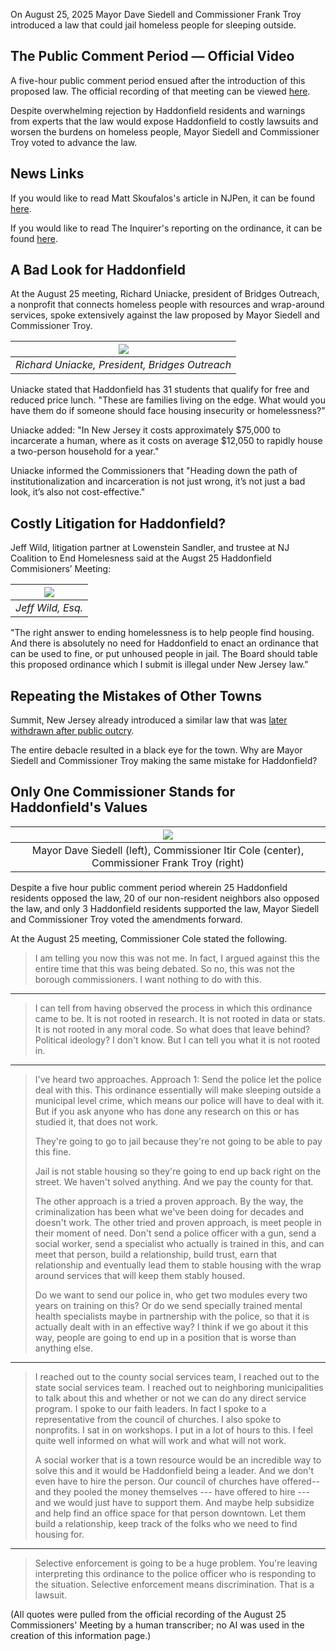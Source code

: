 On August 25, 2025 Mayor Dave Siedell and Commissioner Frank Troy introduced a law that could jail homeless people for sleeping outside. 

## The Public Comment Period — Official Video

A five-hour public comment period ensued after the introduction of this proposed law. The official recording of that meeting can be viewed [here](https://www.youtube.com/watch?v=SjO2hV16Anc&ab_channel=BoroughofHaddonfield).

Despite overwhelming rejection by Haddonfield residents and warnings from experts that the law would expose Haddonfield to costly lawsuits and worsen the burdens on homeless people, Mayor Siedell and Commissioner Troy voted to advance the law.

## News Links

If you would like to read Matt Skoufalos's article in NJPen, it can be found [here](https://www.njpen.com/haddonfield-advances-anti-homelessness-ordinance-over-objections-of-packed-forum/).

If you would like to read The Inquirer's reporting on the ordinance, it can be found [here](https://www.inquirer.com/crime/haddonfield-homeless-outdoor-sleeping-ban-20250827.html).

## A Bad Look for Haddonfield

At the August 25 meeting, Richard Uniacke, president of Bridges Outreach, a nonprofit that connects homeless people with resources and wrap-around services, spoke extensively against the law proposed by Mayor Siedell and Commissioner Troy.

| ![](uniacke.png) |
|:--:|
| *Richard Uniacke, President, Bridges Outreach* |

Uniacke stated that Haddonfield has 31 students that qualify for free and reduced price lunch. "These are families living on the edge. What would you have them do if someone should face housing insecurity or homelessness?"

Uniacke added: "In New Jersey it costs approximately $75,000 to incarcerate a human, where as it costs on average $12,050 to rapidly house a two-person household for a year."

Uniacke informed the Commissioners that "Heading down the path of institutionalization and incarceration is not just wrong, it’s not just a bad look, it’s also not cost-effective."

## Costly Litigation for Haddonfield?

Jeff Wild, litigation partner at Lowenstein Sandler, and trustee at NJ Coalition to End Homelesness said at the Augst 25 Haddonfield Commisioners’ Meeting:

| ![](wild.png) |
|:--:|
| *Jeff Wild, Esq.* |

"The right answer to ending homelessness is to help people find housing. And there is absolutely no need for Haddonfield to enact an ordinance that can be used to fine, or put unhoused people in jail. The Board should table this proposed ordinance which I submit is illegal under New Jersey law."

## Repeating the Mistakes of Other Towns

Summit, New Jersey already introduced a similar law that was [later withdrawn after public outcry](https://gothamist.com/news/wealthy-nj-city-rethinks-law-that-could-jail-homeless-people-after-public-outcry).

The entire debacle resulted in a black eye for the town. Why are Mayor Siedell and Commissioner Troy making the same mistake for Haddonfield?

## Only One Commissioner Stands for Haddonfield's Values

| ![](haddonfield_commissioners.png) |
|:--:|
| Mayor Dave Siedell (left), Commissioner Itir Cole (center), Commissioner Frank Troy (right) |

Despite a five hour public comment period wherein 25 Haddonfield residents opposed the law, 20 of our non-resident neighbors also opposed the law, and only 3 Haddonfield residents supported the law, Mayor Siedell and Commissioner Troy voted the amendments forward. 

At the August 25 meeting, Commissioner Cole stated the following.

> I am telling you now this was not me. In fact, I argued against this the entire time that this was being debated. So no, this was not the borough commissioners. I want nothing to do with this.

---

> I can tell from having observed the process in which this ordinance came to be. It is not rooted in research. It is not rooted in data or stats. It is not rooted in any moral code. So what does that leave behind? Political ideology? I don't know. But I can tell you what it is not rooted in.

---

> I've heard two approaches. Approach 1: Send the police let the police deal with this. This ordinance essentially will make sleeping outside a municipal level crime, which means our police will have to deal with it. But if you ask anyone who has done any research on this or has studied it, that does not work.
>
> They're going to go to jail because they're not going to be able to pay this fine.
>
> Jail is not stable housing so they're going to end up back right on the street. We haven't solved anything. And we pay the county for that.
>
> The other approach is a tried a proven approach. By the way, the criminalization has been what we've been doing for decades and doesn't work. The other tried and proven approach, is meet people in their moment of need. Don't send a police officer with a gun, send a social worker, send a specialist who actually is trained in this, and can meet that person, build a relationship, build trust, earn that relationship and eventually lead them to stable housing with the wrap around services that will keep them stably housed. 
>
> Do we want to send our police in, who get two modules every two years on training on this? Or do we send specially trained mental health specialists maybe in partnership with the police, so that it is actually dealt with in an effective way? I think if we go about it this way, people are going to end up in a position that is worse than anything else.

---

> I reached out to the county social services team, I reached out to the state social services team. I reached out to neighboring municipalities to talk about this and whether or not we can do any direct service program. I spoke to our faith leaders. In fact I spoke to a representative from the council of churches. I also spoke to nonprofits. I sat in on workshops. I put in a lot of hours to this. I feel quite well informed on what will work and what will not work. 
> 
> A social worker that is a town resource would be an incredible way to solve this and it would be Haddonfield being a leader. And we don't even have to hire the person. Our council of churches have offered-- and they pooled the money themselves --- have offered to hire --- and we would just have to support them. And maybe help subsidize and help find an office space for that person downtown. Let them build a relationship, keep track of the folks who we need to find housing for.
>
---

> Selective enforcement is going to be a huge problem. You're leaving interpreting this ordinance to the police officer who is responding to the situation. Selective enforcement means discrimination. That is a lawsuit.

(All quotes were pulled from the official recording of the August 25 Commissioners' Meeting by a human transcriber; no AI was used in the creation of this information page.)
